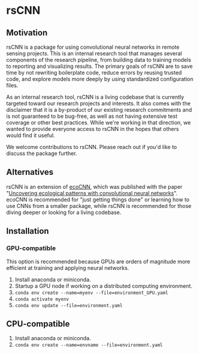 # rsCNN

## Motivation

rsCNN is a package for using convolutional neural networks in remote sensing projects. This is an internal research tool that manages several components of the research pipeline, from building data to training models to reporting and visualizing results. The primary goals of rsCNN are to save time by not rewriting boilerplate code, reduce errors by reusing trusted code, and explore models more deeply by using standardized configuration files. 

As an internal research tool, rsCNN is a living codebase that is currently targeted toward our research projects and interests. It also comes with the disclaimer that it is a by-product of our existing research commitments and is not guaranteed to be bug-free, as well as not having extensive test coverage or other best practices. While we're working in that direction, we wanted to provide everyone access to rsCNN in the hopes that others would find it useful.

We welcome contributions to rsCNN. Please reach out if you'd like to discuss the package further.

## Alternatives

rsCNN is an extension of [ecoCNN](https://github.com/pgbrodrick/ecoCNN), which was published with the paper "[Uncovering ecological patterns with convolutional neural networks](https://www.sciencedirect.com/science/article/pii/S0169534719300862?via%3Dihub)". ecoCNN is recommended for "just getting things done" or learning how to use CNNs from a smaller package, while rsCNN is recommended for those diving deeper or looking for a living codebase.

## Installation

### GPU-compatible

This option is recommended because GPUs are orders of magnitude more efficient at training and applying neural networks.

1. Install anaconda or miniconda.
1. Startup a GPU node if working on a distributed computing environment.
1. `conda env create --name=myenv --file=environment_GPU.yaml`
1. `conda activate myenv`
1. `conda env update --file=environment.yaml`

## CPU-compatible

1. Install anaconda or miniconda.
1. `conda env create --name=envname --file=environment.yaml`
